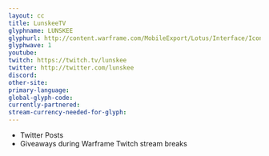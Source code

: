 ```yaml
---
layout: cc
title: LunskeeTV
glyphname: LUNSKEE
glyphurl: http://content.warframe.com/MobileExport/Lotus/Interface/Icons/Player/ContentCreators/Lunskee.png
glyphwave: 1
youtube: 
twitch: https://twitch.tv/lunskee
twitter: http://twitter.com/lunskee
discord: 
other-site: 
primary-language: 
global-glyph-code: 
currently-partnered: 
stream-currency-needed-for-glyph: 
---
```

* Twitter Posts
* Giveaways during Warframe Twitch stream breaks
